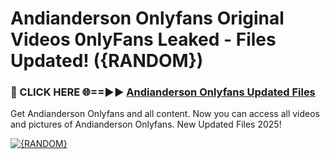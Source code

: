 # Andianderson Onlyfans Original Videos 0nlyFans Leaked - Files Updated! ({RANDOM})

<h3>🔴 CLICK HERE 🌐==►► <a href="https://betterlinks.top/A2PfLJ" rel="nofollow">Andianderson Onlyfans Updated Files</a></h3>

Get Andianderson Onlyfans and all content. Now you can access all videos and pictures of Andianderson Onlyfans. New Updated Files 2025!

[![{RANDOM}](https://i.imgur.com/ppqm5kG.gif)](https://betterlinks.top/A2PfLJ)